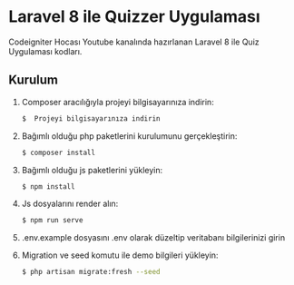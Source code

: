 # Laravel 8 ile Quizzer Uygulaması

Codeigniter Hocası Youtube kanalında hazırlanan Laravel 8 ile Quiz Uygulaması kodları.



## Kurulum
1. Composer aracılığıyla projeyi bilgisayarınıza indirin:

    ```sh
    $  Projeyi bilgisayarınıza indirin
    ```
2. Bağımlı olduğu php paketlerini kurulumunu gerçekleştirin:

    ```sh
    $ composer install
    ```
3. Bağımlı olduğu js paketlerini yükleyin:

    ```sh
    $ npm install
    ```
4. Js dosyalarını render alın:

    ```sh
    $ npm run serve
    ```
5. .env.example dosyasını .env olarak düzeltip veritabanı bilgilerinizi girin

6. Migration ve seed komutu ile demo bilgileri yükleyin:

    ```sh
    $ php artisan migrate:fresh --seed
    ```
